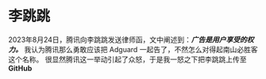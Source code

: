 # 李跳跳
2023年8月24日，腾讯向李跳跳发送律师函，文中阐述到：***广告是用户享受的权力。***
我认为腾讯那么勇敢应该把 Adguard 一起告了，不然怎么对得起南山必胜客这个名称。
很显然腾讯这一举动引起了众怒，于是我一怒之下把李跳跳上传至 **GitHub**
